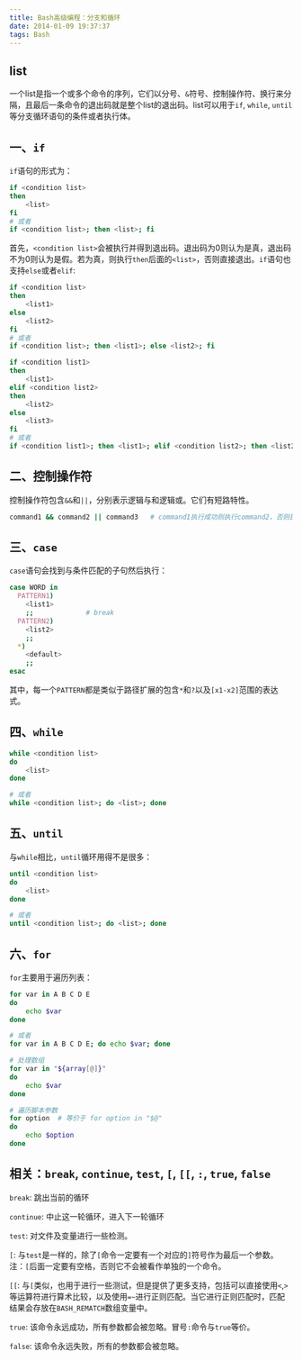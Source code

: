 ```yaml
---
title: Bash高级编程：分支和循环
date: 2014-01-09 19:37:37
tags: Bash
---
```


list
----

一个list是指一个或多个命令的序列，它们以分号、`&`符号、控制操作符、换行来分隔，且最后一条命令的退出码就是整个list的退出码。list可以用于`if`, `while`, `until`等分支循环语句的条件或者执行体。

一、`if`
--------

`if`语句的形式为：

```bash
if <condition list>
then
    <list>
fi
# 或者
if <condition list>; then <list>; fi
```

首先，`<condition list>`会被执行并得到退出码。退出码为0则认为是真，退出码不为0则认为是假。若为真，则执行`then`后面的`<list>`，否则直接退出。`if`语句也支持`else`或者`elif`:

```bash
if <condition list>
then
    <list1>
else
    <list2>
fi
# 或者
if <condition list>; then <list1>; else <list2>; fi
```

```bash
if <condition list1>
then
    <list1>
elif <condition list2>
then
    <list2>
else
    <list3>
fi
# 或者
if <condition list1>; then <list1>; elif <condition list2>; then <list2>; else <list2>; fi
```

二、控制操作符
--------------

控制操作符包含`&&`和`||`，分别表示逻辑与和逻辑或。它们有短路特性。

```bash
command1 && command2 || command3   # command1执行成功则执行command2，否则执行command3
```

三、`case`
----------

`case`语句会找到与条件匹配的子句然后执行：

```bash
case WORD in
  PATTERN1)
    <list1>
    ;;             # break
  PATTERN2)
    <list2>
    ;;
  *)
    <default>
    ;;
esac
```

其中，每一个`PATTERN`都是类似于路径扩展的包含`*`和`?`以及`[x1-x2]`范围的表达式。

四、`while`
-----------

```bash
while <condition list>
do
    <list>
done

# 或者
while <condition list>; do <list>; done
```

五、`until`
-----------

与`while`相比，`until`循环用得不是很多：

```bash
until <condition list>
do
    <list>
done

# 或者
until <condition list>; do <list>; done
```

六、`for`
---------

`for`主要用于遍历列表：

```bash
for var in A B C D E
do
    echo $var
done

# 或者
for var in A B C D E; do echo $var; done

# 处理数组
for var in "${array[@]}"
do
    echo $var
done

# 遍历脚本参数
for option  # 等价于 for option in "$@"
do
    echo $option
done
```

相关：`break`, `continue`, `test`, `[`, `[[`, `:`, `true`, `false`
------------------------------------------------------------------

`break`: 跳出当前的循环

`continue`: 中止这一轮循环，进入下一轮循环

`test`: 对文件及变量进行一些检测。

`[`: 与`test`是一样的，除了`[`命令一定要有一个对应的`]`符号作为最后一个参数。注：`[`后面一定要有空格，否则它不会被看作单独的一个命令。

`[[`: 与`[`类似，也用于进行一些测试，但是提供了更多支持，包括可以直接使用`<`,`>`等运算符进行算术比较，以及使用`=~`进行正则匹配。当它进行正则匹配时，匹配结果会存放在`BASH_REMATCH`数组变量中。

`true`: 该命令永远成功，所有参数都会被忽略。冒号`:`命令与`true`等价。

`false`: 该命令永远失败，所有的参数都会被忽略。

